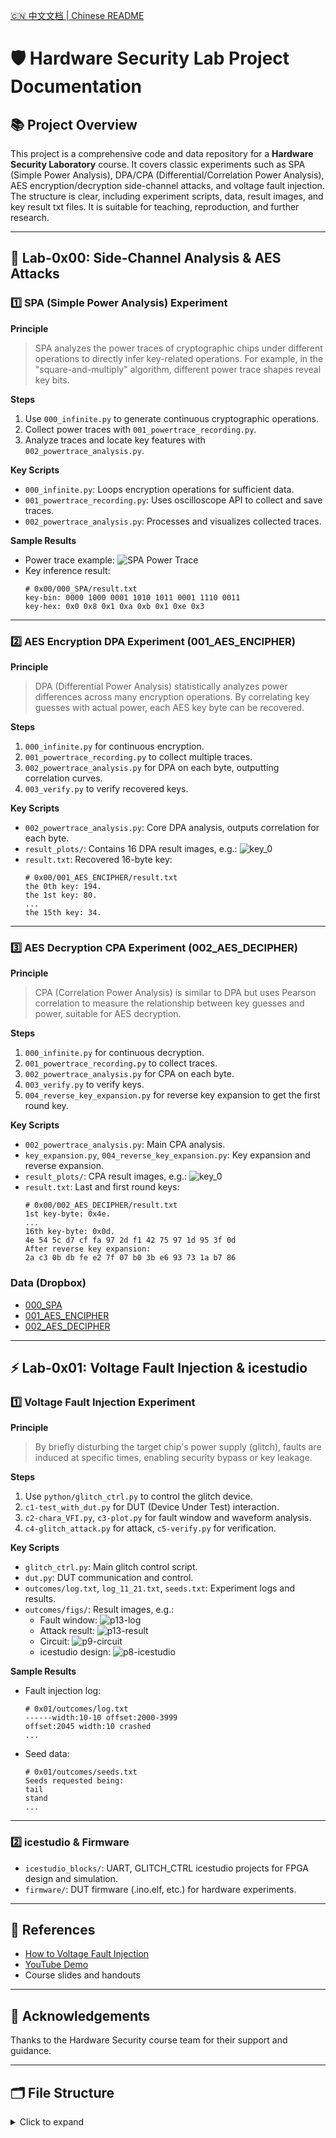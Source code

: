 [🇨🇳 中文文档 | Chinese README](./README.zh-CN.md)

# 🛡️ Hardware Security Lab Project Documentation

## 📚 Project Overview
This project is a comprehensive code and data repository for a **Hardware Security Laboratory** course. It covers classic experiments such as SPA (Simple Power Analysis), DPA/CPA (Differential/Correlation Power Analysis), AES encryption/decryption side-channel attacks, and voltage fault injection. The structure is clear, including experiment scripts, data, result images, and key result txt files. It is suitable for teaching, reproduction, and further research.

---

## 🚩 Lab-0x00: Side-Channel Analysis & AES Attacks

### 1️⃣ SPA (Simple Power Analysis) Experiment
**Principle**
> SPA analyzes the power traces of cryptographic chips under different operations to directly infer key-related operations. For example, in the "square-and-multiply" algorithm, different power trace shapes reveal key bits.

**Steps**
1. Use `000_infinite.py` to generate continuous cryptographic operations.
2. Collect power traces with `001_powertrace_recording.py`.
3. Analyze traces and locate key features with `002_powertrace_analysis.py`.

**Key Scripts**
- `000_infinite.py`: Loops encryption operations for sufficient data.
- `001_powertrace_recording.py`: Uses oscilloscope API to collect and save traces.
- `002_powertrace_analysis.py`: Processes and visualizes collected traces.

**Sample Results**
- Power trace example:
  ![SPA Power Trace](0x00/000_SPA/power_sample.png)
- Key inference result:
  ```text
  # 0x00/000_SPA/result.txt
  key-bin: 0000 1000 0001 1010 1011 0001 1110 0011
  key-hex: 0x0 0x8 0x1 0xa 0xb 0x1 0xe 0x3
  ```

---

### 2️⃣ AES Encryption DPA Experiment (001_AES_ENCIPHER)
**Principle**
> DPA (Differential Power Analysis) statistically analyzes power differences across many encryption operations. By correlating key guesses with actual power, each AES key byte can be recovered.

**Steps**
1. `000_infinite.py` for continuous encryption.
2. `001_powertrace_recording.py` to collect multiple traces.
3. `002_powertrace_analysis.py` for DPA on each byte, outputting correlation curves.
4. `003_verify.py` to verify recovered keys.

**Key Scripts**
- `002_powertrace_analysis.py`: Core DPA analysis, outputs correlation for each byte.
- `result_plots/`: Contains 16 DPA result images, e.g.:
  ![key_0](0x00/001_AES_ENCIPHER/result_plots/key_0.png)
- `result.txt`: Recovered 16-byte key:
  ```text
  # 0x00/001_AES_ENCIPHER/result.txt
  the 0th key: 194.
  the 1st key: 80.
  ...
  the 15th key: 34.
  ```

---

### 3️⃣ AES Decryption CPA Experiment (002_AES_DECIPHER)
**Principle**
> CPA (Correlation Power Analysis) is similar to DPA but uses Pearson correlation to measure the relationship between key guesses and power, suitable for AES decryption.

**Steps**
1. `000_infinite.py` for continuous decryption.
2. `001_powertrace_recording.py` to collect traces.
3. `002_powertrace_analysis.py` for CPA on each byte.
4. `003_verify.py` to verify keys.
5. `004_reverse_key_expansion.py` for reverse key expansion to get the first round key.

**Key Scripts**
- `002_powertrace_analysis.py`: Main CPA analysis.
- `key_expansion.py`, `004_reverse_key_expansion.py`: Key expansion and reverse expansion.
- `result_plots/`: CPA result images, e.g.:
  ![key_0](0x00/002_AES_DECIPHER/result_plots/key_0.png)
- `result.txt`: Last and first round keys:
  ```text
  # 0x00/002_AES_DECIPHER/result.txt
  1st key-byte: 0x4e.
  ...
  16th key-byte: 0x0d.
  4e 54 5c d7 cf fa 97 2d f1 42 75 97 1d 95 3f 0d
  After reverse key expansion:
  2a c3 0b db fe e2 7f 07 b0 3b e6 93 73 1a b7 86
  ```

### Data (Dropbox)
- [000_SPA](https://www.dropbox.com/scl/fi/8osanbxhln5ajkfgwjmgm/float_data.csv?rlkey=z5jxwherlhyw0dd46d5loxpoo&dl=0)
- [001_AES_ENCIPHER](https://www.dropbox.com/scl/fi/8xgf6e9tmrsij22590ypx/data_dpa.zip?rlkey=zti9q9cmi7oqrm516x8lk5h03&dl=0)
- [002_AES_DECIPHER](https://www.dropbox.com/scl/fi/08yzk56a7urrj3r3z8cxp/data_cpa.zip?rlkey=7ky2l75pn4lcqychmp6snvzbz&dl=0)

---

## ⚡ Lab-0x01: Voltage Fault Injection & icestudio

### 1️⃣ Voltage Fault Injection Experiment
**Principle**
> By briefly disturbing the target chip's power supply (glitch), faults are induced at specific times, enabling security bypass or key leakage.

**Steps**
1. Use `python/glitch_ctrl.py` to control the glitch device.
2. `c1-test_with_dut.py` for DUT (Device Under Test) interaction.
3. `c2-chara_VFI.py`, `c3-plot.py` for fault window and waveform analysis.
4. `c4-glitch_attack.py` for attack, `c5-verify.py` for verification.

**Key Scripts**
- `glitch_ctrl.py`: Main glitch control script.
- `dut.py`: DUT communication and control.
- `outcomes/log.txt`, `log_11_21.txt`, `seeds.txt`: Experiment logs and results.
- `outcomes/figs/`: Result images, e.g.:
  - Fault window: ![p13-log](0x01/outcomes/figs/p13-log.png)
  - Attack result: ![p13-result](0x01/outcomes/figs/p13-result.jpg)
  - Circuit: ![p9-circuit](0x01/outcomes/figs/p9-circuit.jpg)
  - icestudio design: ![p8-icestudio](0x01/outcomes/figs/p8-icestudio.png)

**Sample Results**
- Fault injection log:
  ```text
  # 0x01/outcomes/log.txt
  ------width:10-10 offset:2000-3999
  offset:2045 width:10 crashed
  ...
  ```
- Seed data:
  ```text
  # 0x01/outcomes/seeds.txt
  Seeds requested being:
  tail
  stand
  ...
  ```

---

### 2️⃣ icestudio & Firmware
- `icestudio_blocks/`: UART, GLITCH_CTRL icestudio projects for FPGA design and simulation.
- `firmware/`: DUT firmware (.ino.elf, etc.) for hardware experiments.

---

## 📖 References
- [How to Voltage Fault Injection](https://www.synacktiv.com/publications/how-to-voltage-fault-injection)
- [YouTube Demo](https://www.youtube.com/watch?v=6Pf3pY3GxBM&t=101s)
- Course slides and handouts

---

## 🙏 Acknowledgements
Thanks to the Hardware Security course team for their support and guidance.

---

## 🗂️ File Structure

<details>
<summary>Click to expand</summary>

```text
HwSecLab-Hardware-Security/
├── 0x00/                  # Lab-0x00: SPA & AES SCA
│   ├── 000_SPA/           # SPA experiment
│   │   ├── 000_infinite.py
│   │   ├── 001_powertrace_recording.py
│   │   ├── 002_powertrace_analysis.py
│   │   ├── power_sample.png
│   │   ├── result.txt
│   │   ├── scope_api.py
│   │   └── square_and_multiply_api.py
│   ├── 001_AES_ENCIPHER/  # AES encryption DPA
│   │   ├── 000_infinite.py
│   │   ├── 001_powertrace_recording.py
│   │   ├── 002_powertrace_analysis.py
│   │   ├── 003_verify.py
│   │   ├── encipher_api.py
│   │   ├── result.txt
│   │   ├── scope_api.py
│   │   └── result_plots/
│   └── 002_AES_DECIPHER/  # AES decryption CPA
│       ├── 000_infinite.py
│       ├── 001_powertrace_recording.py
│       ├── 002_powertrace_analysis.py
│       ├── 003_verify.py
│       ├── 004_reverse_key_expansion.py
│       ├── decipher_api.py
│       ├── key_expansion.py
│       ├── result.txt
│       ├── scope_api.py
│       ├── result_plots/
│       └── reverse_key_expansion/
├── 0x01/                  # Lab-0x01: Fault Injection & icestudio
│   ├── python/            # Python scripts
│   ├── outcomes/          # Results & images
│   ├── icestudio_blocks/  # icestudio projects
│   └── firmware/          # Firmware
├── README.md              # English/Chinese documentation
└── 说明文档.md            # 中文详细说明（archived）
```

</details> 